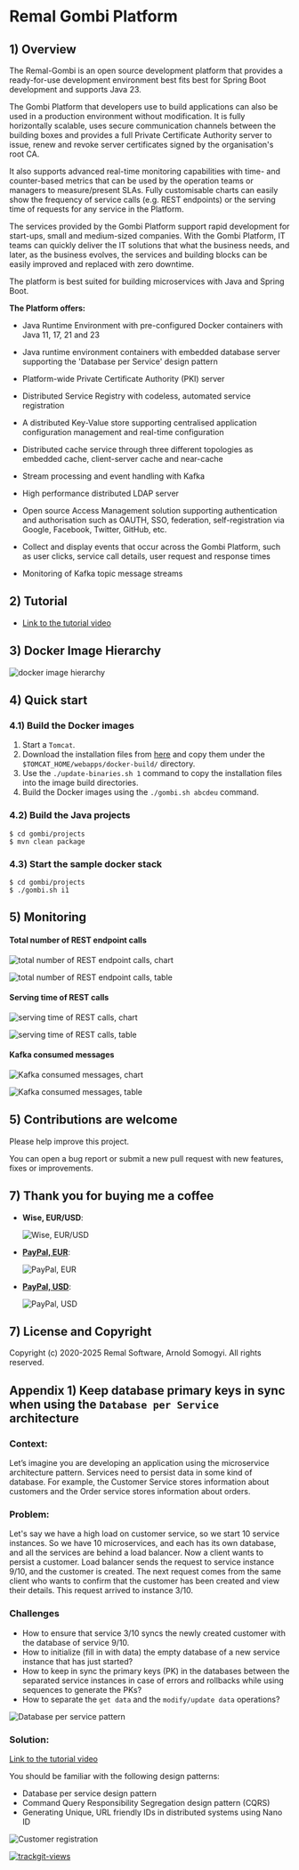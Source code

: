 # Remal Gombi Platform

## 1) Overview
The Remal-Gombi is an open source development platform that provides a ready-for-use development environment best fits best for Spring Boot development and supports Java 23.

The Gombi Platform that developers use to build applications can also be used in a production environment without modification. It is fully horizontally scalable, uses secure communication channels between the building boxes and provides a full Private Certificate Authority server to issue, renew and revoke server certificates signed by the organisation's root CA.

It also supports advanced real-time monitoring capabilities with time- and counter-based metrics that can be used by the operation teams or managers to measure/present SLAs. Fully customisable charts can easily show the frequency of service calls (e.g. REST endpoints) or the serving time of requests for any service in the Platform.

The services provided by the Gombi Platform support rapid development for start-ups, small and medium-sized companies. With the Gombi Platform, IT teams can quickly deliver the IT solutions that what the business needs, and later, as the business evolves, the services and building blocks can be easily improved and replaced with zero downtime.

The platform is best suited for building microservices with Java and Spring Boot.

**The Platform offers:**
* Java Runtime Environment with pre-configured Docker containers with Java 11, 17, 21 and 23


* Java runtime environment containers with embedded database server supporting the 'Database per Service' design pattern


* Platform-wide Private Certificate Authority (PKI) server


* Distributed Service Registry with codeless, automated service registration


* A distributed Key-Value store supporting centralised application configuration management and real-time configuration


* Distributed cache service through three different topologies as embedded cache, client-server cache and near-cache


* Stream processing and event handling with Kafka


* High performance distributed LDAP server


* Open source Access Management solution supporting authentication and authorisation such as OAUTH, SSO, federation, self-registration via Google, Facebook, Twitter, GitHub, etc.


* Collect and display events that occur across the Gombi Platform, such as user clicks, service call details, user request and response times


* Monitoring of Kafka topic message streams


## 2) Tutorial
* [Link to the tutorial video](https://youtu.be/sO2GivADjsY)


## 3) Docker Image Hierarchy
![docker image hierarchy](docs/diagrams/images/docker-image-hierarchy-transparent.png)


## 4) Quick start
### 4.1) Build the Docker images
1. Start a `Tomcat`.
2. Download the installation files from [here](https://drive.google.com/drive/u/0/folders/1RUkp1vwSX0aTdlQ2zgyOUKQexHovHY77) and copy them under the `$TOMCAT_HOME/webapps/docker-build/` directory.
3. Use the `./update-binaries.sh 1` command to copy the installation files into the image build directories.
4. Build the Docker images using the `./gombi.sh abcdeu` command.

### 4.2) Build the Java projects

    $ cd gombi/projects
    $ mvn clean package 


### 4.3) Start the sample docker stack

    $ cd gombi/projects
    $ ./gombi.sh i1


## 5) Monitoring
#### Total number of REST endpoint calls

  ![total number of REST endpoint calls, chart](docs/screenshots/total-number-of-rest-calls-graph.png)

  ![total number of REST endpoint calls, table](docs/screenshots/total-number-of-rest-calls-table.png)

#### Serving time of REST calls
  ![serving time of REST calls, chart](docs/screenshots/execution-time-of-rest-calls-graph.png)

  ![serving time of REST calls, table](docs/screenshots/execution-time-of-rest-calls-table.png)

#### Kafka consumed messages

  ![Kafka consumed messages, chart](docs/screenshots/kafka-consumer-incoming-graph.png)

  ![Kafka consumed messages, table](docs/screenshots/kafka-consumer-incoming-table.png)


## 5) Contributions are welcome
Please help improve this project.

You can open a bug report or submit a new pull request with new features, fixes or improvements.


## 7) Thank you for buying me a coffee
* **Wise, EUR/USD**:

   ![Wise, EUR/USD](docs/donation/wisetag.png)


* [**PayPal, EUR**](https://www.paypal.com/donate/?hosted_button_id=VT6RPK363U5CA):

  ![PayPal, EUR](docs/donation/paypal-eur.png)


* [**PayPal, USD**](https://www.paypal.com/donate/?hosted_button_id=U5JFBSZ23YGP4):

  ![PayPal, USD](docs/donation/paypal-usd.png)

## 7) License and Copyright
Copyright (c) 2020-2025 Remal Software, Arnold Somogyi. All rights reserved.


## Appendix 1) Keep database primary keys in sync when using the `Database per Service` architecture

### Context:
Let’s imagine you are developing an application using the microservice architecture pattern.
Services need to persist data in some kind of database. For example, the Customer Service stores information about customers and the Order service stores information about orders.

### Problem:
Let's say we have a high load on customer service, so we start 10 service instances.
So we have 10 microservices, and each has its own database, and all the services are behind a load balancer.
Now a client wants to persist a customer.
Load balancer sends the request to service instance 9/10, and the customer is created.
The next request comes from the same client who wants to confirm that the customer has been created and view their details.
This request arrived to instance 3/10.

### Challenges
* How to ensure that service 3/10 syncs the newly created customer with the database of service 9/10.
* How to initialize (fill in with data) the empty database of a new service instance that has just started?
* How to keep in sync the primary keys (PK) in the databases between the separated service instances in case of errors and rollbacks while using sequences to generate the PKs?
* How to separate the `get data` and the `modify/update data` operations?

![Database per service pattern](docs/diagrams/images/database-per-service-pattern.png)

### Solution:

[Link to the tutorial video](.....)

You should be familiar with the following design patterns:
* Database per service design pattern
* Command Query Responsibility Segregation design pattern (CQRS)
* Generating Unique, URL friendly IDs in distributed systems using Nano ID

![Customer registration](docs/diagrams/images/customer-registration.png)


<a href="https://trackgit.com">
  <img src="https://us-central1-trackgit-analytics.cloudfunctions.net/token/ping/lcfhkdub7k2lpj33n2cl" alt="trackgit-views" />
</a>
